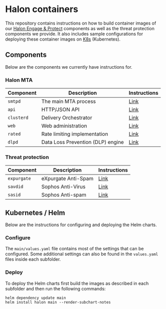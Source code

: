# Halon containers

This repository contains instructions on how to build container images of our [Halon Engage & Protect](https://halon.io/) components as well as the threat protection components we provide. It also includes sample configurations for deploying these container images on [K8s](https://kubernetes.io) (Kubernetes).

## Components

Below are the components we currently have instructions for.

### Halon MTA

| Component  | Description                       | Instructions                 |
| ---------- | ----------------------------------| ---------------------------- |
| `smtpd`    | The main MTA process              | [Link](smtpd/README.md)      |
| `api`      | HTTP/JSON API                     | [Link](api/README.md)        |
| `clusterd` | Delivery Orchestrator             | [Link](clusterd/README.md)   |
| `web`      | Web administration                | [Link](web/README.md)        |
| `rated`    | Rate limiting implementation      | [Link](rated/README.md)      |
| `dlpd`     | Data Loss Prevention (DLP) engine | [Link](dlpd/README.md)       |

### Threat protection

| Component    | Description         | Instructions                |
| ------------ | ------------------- | --------------------------- |
| `expurgate`  | eXpurgate Anti-Spam | [Link](expurgate/README.md) |
| `savdid`     | Sophos Anti-Virus   | [Link](savdid/README.md)    |
| `sasid`      | Sophos Anti-spam    | [Link](sasid/README.md)     |

## Kubernetes / Helm

Below are the instructions for configuring and deploying the Helm charts.

### Configure

The `main/values.yaml` file contains most of the settings that can be configured.
Some additional settings can also be found in the `values.yaml` files inside each subfolder.

### Deploy

To deploy the Helm charts first build the images as described in each subfolder and then run the following commands:

```
helm dependency update main
helm install halon main --render-subchart-notes
```
